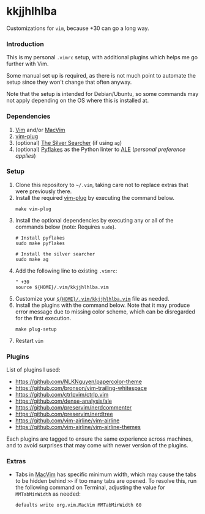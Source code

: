 # kkjjhlhlba
Customizations for `vim`, because +30 can go a long way.

### Introduction

This is my personal `.vimrc` setup, with additional plugins which helps me go further with Vim.

Some manual set up is required, as there is not much point to automate the setup since they won't change that often anyway.

Note that the setup is intended for Debian/Ubuntu, so some commands may not apply depending on the OS where this is installed at.


### Dependencies

1. [Vim][url-vim] and/or [MacVim][url-macvim]
2. [vim-plug][url-vim-plug]
3. (optional) [The Silver Searcher][url-the-silver-searcher] (if using `ag`)
4. (optional) [Pyflakes][url-pyflakes] as the Python linter to [ALE][url-ale] (*personal preference applies*)

### Setup

1. Clone this repository to `~/.vim`, taking care not to replace extras that were previously there.
1. Install the required [vim-plug][url-vim-plug] by executing the command below.
    ```
    make vim-plug
    ```
1. Install the optional dependencies by executing any or all of the commands below (note: Requires `sudo`).
    ```
    # Install pyflakes
    sudo make pyflakes

    # Install the silver searcher
    sudo make ag
    ```
1. Add the following line to existing `.vimrc`:
	```
	" +30
	source ${HOME}/.vim/kkjjhlhlba.vim
	```
1. Customize your [`${HOME}/.vim/kkjjhlhlba.vim`][url-kkjjhlhlba] file as needed.
1. Install the plugins with the command below. Note that it may produce error message due to missing color scheme, which can be disregarded for the first execution.
    ```
    make plug-setup
    ```
1. Restart `vim`


### Plugins

List of plugins I used:
* https://github.com/NLKNguyen/papercolor-theme
* https://github.com/bronson/vim-trailing-whitespace
* https://github.com/ctrlpvim/ctrlp.vim
* https://github.com/dense-analysis/ale
* https://github.com/preservim/nerdcommenter
* https://github.com/preservim/nerdtree
* https://github.com/vim-airline/vim-airline
* https://github.com/vim-airline/vim-airline-themes

Each plugins are tagged to ensure the same experience across machines, and to avoid surprises that may come with newer version of the plugins.

### Extras

* Tabs in [MacVim][url-macvim] has specific minimum width, which may cause the tabs to be hidden behind `>>` if too many tabs are opened. To resolve this, run the following command on Terminal, adjusting the value for `MMTabMinWidth` as needed:
    ```
    defaults write org.vim.MacVim MMTabMinWidth 60
    ```

<!-- Links -->
[url-vim]: https://www.vim.org/
[url-macvim]: https://macvim.org/
[url-vim-plug]: https://github.com/junegunn/vim-plug/
[url-the-silver-searcher]: https://github.com/ggreer/the_silver_searcher
[url-pyflakes]: https://github.com/PyCQA/pyflakes
[url-ale]: https://github.com/dense-analysis/ale
[url-kkjjhlhlba]: kkjjhlhlba.vim

